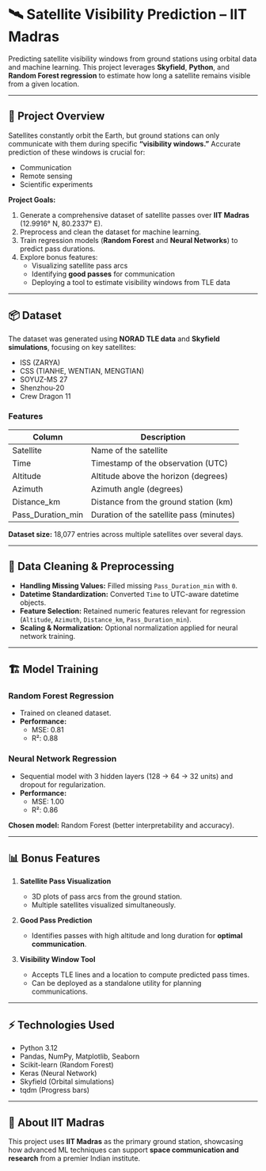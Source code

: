 # 🛰 Satellite Visibility Prediction – IIT Madras

Predicting satellite visibility windows from ground stations using orbital data and machine learning. This project leverages **Skyfield**, **Python**, and **Random Forest regression** to estimate how long a satellite remains visible from a given location.

---

## 🚀 Project Overview

Satellites constantly orbit the Earth, but ground stations can only communicate with them during specific **“visibility windows.”** Accurate prediction of these windows is crucial for:

- Communication
- Remote sensing
- Scientific experiments

**Project Goals:**

1. Generate a comprehensive dataset of satellite passes over **IIT Madras** (12.9916° N, 80.2337° E).  
2. Preprocess and clean the dataset for machine learning.  
3. Train regression models (**Random Forest** and **Neural Networks**) to predict pass durations.  
4. Explore bonus features:
   - Visualizing satellite pass arcs  
   - Identifying **good passes** for communication  
   - Deploying a tool to estimate visibility windows from TLE data  

---

## 📦 Dataset

The dataset was generated using **NORAD TLE data** and **Skyfield simulations**, focusing on key satellites:

- ISS (ZARYA)  
- CSS (TIANHE, WENTIAN, MENGTIAN)  
- SOYUZ-MS 27  
- Shenzhou-20  
- Crew Dragon 11  

### Features

| Column | Description |
|--------|-------------|
| Satellite | Name of the satellite |
| Time | Timestamp of the observation (UTC) |
| Altitude | Altitude above the horizon (degrees) |
| Azimuth | Azimuth angle (degrees) |
| Distance_km | Distance from the ground station (km) |
| Pass_Duration_min | Duration of the satellite pass (minutes) |

**Dataset size:** 18,077 entries across multiple satellites over several days.

---

## 🧹 Data Cleaning & Preprocessing

- **Handling Missing Values:** Filled missing `Pass_Duration_min` with `0`.  
- **Datetime Standardization:** Converted `Time` to UTC-aware datetime objects.  
- **Feature Selection:** Retained numeric features relevant for regression (`Altitude`, `Azimuth`, `Distance_km`, `Pass_Duration_min`).  
- **Scaling & Normalization:** Optional normalization applied for neural network training.  

---

## 🏗 Model Training

### Random Forest Regression

- Trained on cleaned dataset.  
- **Performance:**  
  - MSE: 0.81  
  - R²: 0.88  

### Neural Network Regression

- Sequential model with 3 hidden layers (128 → 64 → 32 units) and dropout for regularization.  
- **Performance:**  
  - MSE: 1.00  
  - R²: 0.86  

**Chosen model:** Random Forest (better interpretability and accuracy).

---

## 📊 Bonus Features

1. **Satellite Pass Visualization**  
   - 3D plots of pass arcs from the ground station.  
   - Multiple satellites visualized simultaneously.  

2. **Good Pass Prediction**  
   - Identifies passes with high altitude and long duration for **optimal communication**.  

3. **Visibility Window Tool**  
   - Accepts TLE lines and a location to compute predicted pass times.  
   - Can be deployed as a standalone utility for planning communications.  

---

## ⚡ Technologies Used

- Python 3.12  
- Pandas, NumPy, Matplotlib, Seaborn  
- Scikit-learn (Random Forest)  
- Keras (Neural Network)  
- Skyfield (Orbital simulations)  
- tqdm (Progress bars)  

---

## 📍 About IIT Madras

This project uses **IIT Madras** as the primary ground station, showcasing how advanced ML techniques can support **space communication and research** from a premier Indian institute.  
